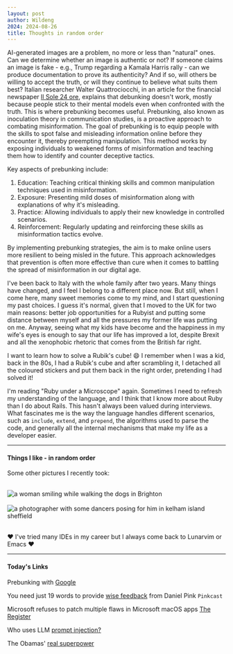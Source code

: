 ```yaml
---
layout: post
author: Wildeng
2024: 2024-08-26
title: Thoughts in random order 
---
```


AI-generated images are a problem, no more or less than "natural" ones. Can we determine whether an image is authentic or not? If someone claims an image is fake - e.g., Trump regarding a Kamala Harris rally -
can we produce documentation to prove its authenticity? And if so, will others be willing to accept the truth, or will they continue to believe what suits them best?
Italian researcher Walter Quattrociocchi, in an article for the financial newspaper [Il Sole 24 ore](https://www.ilsole24ore.com/art/armarsi-contro-fake-news-strumenti-il-prebunking-e-debunking-AGTHB8W), explains that debunking doesn't work, mostly because people stick to their mental models
even when confronted with the truth. This is where prebunking becomes useful.
Prebunking, also known as inoculation theory in communication studies, is a proactive approach to combating misinformation.
The goal of prebunking is to equip people with the skills to spot false and misleading information online before they encounter it, thereby preempting manipulation.
This method works by exposing individuals to weakened forms of misinformation and teaching them how to identify and counter deceptive tactics. 

Key aspects of prebunking include:

1. Education: Teaching critical thinking skills and common manipulation techniques used in misinformation.
2. Exposure: Presenting mild doses of misinformation along with explanations of why it's misleading.
3. Practice: Allowing individuals to apply their new knowledge in controlled scenarios.
4. Reinforcement: Regularly updating and reinforcing these skills as misinformation tactics evolve.

By implementing prebunking strategies, the aim is to make online users more resilient to being misled in the future.
This approach acknowledges that prevention is often more effective than cure when it comes to battling the spread of misinformation in our digital age.

I've been back to Italy with the whole family after two years. Many things have changed, and I feel I belong to a different place now.
But still, when I come here, many sweet memories come to my mind, and I start questioning my past choices.
I guess it's normal, given that I moved to the UK for two main reasons: better job opportunities for a Rubyist and putting some distance between myself and all the pressures my former life was
putting on me. 
Anyway, seeing what my kids have become and the happiness in my wife's eyes is enough to say that our life has improved a lot,
despite Brexit and all the xenophobic rhetoric that comes from the British far right.

I want to learn how to solve a Rubik's cube! :smile: I remember when I was a kid, back in the 80s, I had a Rubik's cube and after scrambling it, I detached all the coloured stickers and
put them back in the right order, pretending I had solved it!

I'm reading "Ruby under a Microscope" again. Sometimes I need to refresh my understanding of the language, and I think that I know more about Ruby than I do about Rails.
This hasn't always been valued during interviews. What fascinates me is the way the language handles different scenarios, such as `include`, `extend`, and `prepend`,
the algorithms used to parse the code, and generally all the internal mechanisms that make my life as a developer easier.

---

#### Things I like - in random order ####

Some other pictures I recently took:

<br/>
<img src="https://pxscdn.com/public/m/_v2/424813098022428933/3781ba7d4-1bb9dc/8S7jdImacpHV/VPQAShFmJHjrIN6kSm5rsgAEpqHGsNxA9IEYmgIf.jpg" alt="a woman smiling while walking the dogs in Brighton" class="post-image"/>
<br/>
<br/>
<img src="https://pxscdn.com/public/m/_v2/424813098022428933/530d83cd3-f15549/ShUL7h8BaWYq/b5eRHVRH7oE3gvjTsAuXkrwGUOmNmbb2OreasATo.jpg" alt="a photographer with some dancers posing for him in kelham island sheffield" class="post-image">
<br/>
<br/>


:heart: I've tried many IDEs in my career but I always come back to Lunarvim or Emacs :heart:

---

#### Today's Links ####

Prebunking with [Google](https://prebunking.withgoogle.com) 

You need just 19 words to provide [wise feedback](https://www.youtube.com/watch?v=8lfQGSV47Y8) from Daniel Pink `Pinkcast` 

Microsoft refuses to patch multiple flaws in Microsoft macOS apps [The Register](https://www.theregister.com/2024/08/19/cisco_talos_microsoft_macos/) 

Who uses LLM [prompt injection?](https://www.theregister.com/2024/08/13/who_uses_llm_prompt_injection/)

The Obamas' [real superpower](https://slate.com/news-and-politics/2024/08/barack-obama-crowd-size-michelle-obama-black-jobs-dnc-speech.html)


